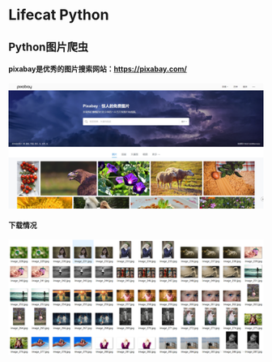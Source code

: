 # Lifecat Python 

## Python图片爬虫

#### pixabay是优秀的图片搜索网站：https://pixabay.com/ 

![image](images/show-1.png)

#### 下载情况

![image](images/show-2.png)

